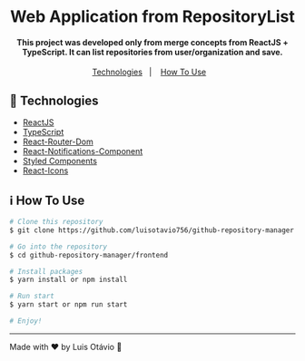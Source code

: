 <h1 align="center">
   Web Application from RepositoryList
</h1>
<h4 align="center">
  This project was developed only from merge concepts from ReactJS + TypeScript. It can list repositories from user/organization and save.
</h4>
<p align="center">
  <a href="#rocket-technologies">Technologies</a>&nbsp;&nbsp;&nbsp;|&nbsp;&nbsp;&nbsp;
  <a href="#information_source-how-to-use">How To Use</a>&nbsp;&nbsp;&nbsp;
</p>

## :rocket: Technologies

- [ReactJS](https://pt-br.reactjs.org)
- [TypeScript](https://www.typescriptlang.org/)
- [React-Router-Dom](https://www.npmjs.com/package/react-router-dom)
- [React-Notifications-Component](https://www.npmjs.com/package/react-notifications-component)
- [Styled Components](https://styled-components.com)
- [React-Icons](https://react-icons.github.io/react-icons/)

## :information_source: How To Use

```bash
# Clone this repository
$ git clone https://github.com/luisotavio756/github-repository-manager.git

# Go into the repository
$ cd github-repository-manager/frontend

# Install packages
$ yarn install or npm install

# Run start
$ yarn start or npm run start

# Enjoy!
```
---

Made with ♥ by Luis Otávio :wave:

